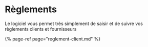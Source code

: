 # Règlements

Le logiciel vous permet très simplement de saisir et de suivre vos règlements clients et fournisseurs

{% page-ref page="reglement-client.md" %}



